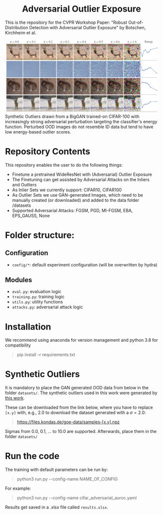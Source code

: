 <div align="center">
 
# Adversarial Outlier Exposure

</div>
 
This is the repository for the CVPR Workshop Paper: "Robust Out-of-Distribution Detection with Adversarial Outlier Exposure" by Botschen, Kirchheim et al. 

![Showcase of functioning of Adversarial Outlier Exposure on CIFAR-100](example.png)
Synthetic Outliers drawn from a BigGAN trained-on CIFAR-100 with increasingly strong adversarial perturbation targeting the classifier's energy function. Perturbed OOD images do not resemble ID data but tend to have low energy-based outlier scores. 

# Repository Contents
This repository enables the user to do the following things:
- Finetune a pretrained WideResNet with (Adversarial) Outlier Exposure
- The Finetuning can get assisted by Adversarial Attacks on the Inliers and Outliers
- As Inlier Sets we currently support: CIFAR10, CIFAR100
- As Outlier Sets we use GAN-generated Images, which need to be manually created (or downloaded) and added to the data folder /datasets
- Supported Adversarial Attacks: FGSM, PGD, MI-FGSM, EBA, EPS_GAUSS, None

 # Folder structure:
 ## Configuration
 
- `config/*`: default experiment configuration (will be overwritten by hydra)

## Modules 
- `eval.py`: evaluation logic
- `training.py`: training logic
- `utils.py`: utility functions
- `attacks.py`: adversarial attack logic

# Installation
We recommend using anaconda for version management and python 3.8 for compatibility

> pip install -r requirements.txt


# Synthetic Outliers
It is mandatory to place the GAN generated OOD data from below in the folder ```datasets/```. 
The synthetic outliers used in this work were generated by [this work](https://openreview.net/forum?id=SU7OAfhc8OM). 

These can be downloaded from the link below, where you have to replace `[x.y]` with, e.g., 2.0 to download the dataset generated with a $\sigma = 2.0$:

> https://files.kondas.de/goe-data/samples-[x.y].npz

Sigmas from 0.0, 0.1, ... to 10.0 are supported.
Afterwards, place them in the folder ```datasets/```

# Run the code
The training with default parameters can be run by:

> python3 run.py --config-name NAME_OF_CONFIG

For example: 

> python3 run.py --config-name cifar_adversarial_auroc.yaml

Results get saved in a .xlsx file called `results.xlsx`.

